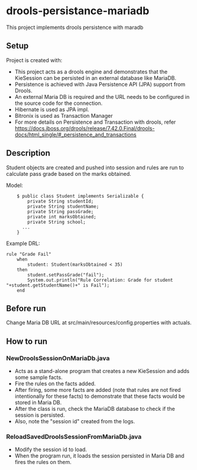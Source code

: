 # drools-persistance-mariadb
This project implements drools persistence with maradb

## Setup

Project is created with:
* This project acts as a drools engine and demonstrates that the KieSession can be persisted in an external database like MariaDB.
* Persistence is achieved with Java Persistence API (JPA) support from Drools.
* An external Maria DB is required and the URL needs to be configured in the source code for the connection.
* Hibernate is used as JPA impl.
* Bitronix is used as Transaction Manager
* For more details on Persistence and Transaction with drools, refer https://docs.jboss.org/drools/release/7.42.0.Final/drools-docs/html_single/#_persistence_and_transactions

## Description
Student objects are created and pushed into session and rules are run to calculate pass grade based on the marks obtained.

Model:
```
	$ public class Student implements Serializable {
		private String studentId;
		private String studentName;
		private String passGrade;
		private int marksObtained;
		private String school;
	  ...
    }
```
Example DRL:
```
rule "Grade Fail"
	when 
		student: Student(marksObtained < 35)
	then
		student.setPassGrade("fail");
		System.out.println("Rule Correlation: Grade for student "+student.getStudentName()+" is Fail");
	end
```

## Before run
Change Maria DB URL at src/main/resources/config.properties with actuals.


## How to run
### NewDroolsSessionOnMariaDb.java
* Acts as a stand-alone program that creates a new KieSession and adds some sample facts. 
* Fire the rules on the facts added. 
* After firing,  some more facts are added (note that rules are not fired intentionally for these facts) to demonstrate that these facts would be stored in Maria DB.
* After the class is run, check the MariaDB database to check if the session is persisted.
* Also, note the "session id" created from the logs.

### ReloadSavedDroolsSessionFromMariaDb.java
* Modify the session id to load. 
* When the program run, it loads the session persisted in Maria DB and fires the rules on them.

